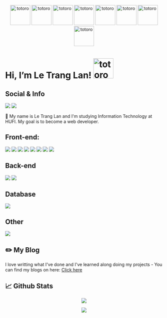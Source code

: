 <p align="center">
<img src="https://projectertest.000webhostapp.com/gif/html.gif" width="64px" height="64px" alt="totoro"> <img src="https://projectertest.000webhostapp.com/gif/css.gif" width="64px" height="64px" alt="totoro"> <img src="https://projectertest.000webhostapp.com/gif/js.gif" width="64px" height="64px" alt="totoro"> <img src="https://projectertest.000webhostapp.com/gif/boostrap.gif" width="64px" height="64px" alt="totoro"> <img src="https://projectertest.000webhostapp.com/gif/node.gif" width="64px" height="64px" alt="totoro"> <img src="https://projectertest.000webhostapp.com/gif/react.gif" width="64px" height="64px" alt="totoro"> <img src="https://projectertest.000webhostapp.com/gif/mongodb.gif" width="64px" height="64px" alt="totoro"> <img src="https://projectertest.000webhostapp.com/gif/vs.gif" width="64px" height="64px" alt="totoro"></p>


# Hi, I’m Le Trang Lan!  <img src="https://emoji.gg/assets/emoji/9085-totoro.png" width="64px" height="64px" alt="totoro">

## Social & Info
<a href=https://www.linkedin.com/in/ltlan/> <img src="https://img.shields.io/badge/linkedin-%230077B5.svg?style=for-the-badge&logo=linkedin&logoColor=white"></a>  <a href=https://www.facebook.com/ltlan/><img src="https://img.shields.io/badge/Facebook-%231877F2.svg?style=for-the-badge&logo=Facebook&logoColor=white"></a>

👨 My name is Le Trang Lan and I'm studying Information Technology at HUFI. My goal is to become a web developer.

## Front-end:
<img src="https://img.shields.io/badge/react-%2320232a.svg?style=for-the-badge&logo=react&logoColor=%2361DAFB"> <img src="https://img.shields.io/badge/javascript-%23323330.svg?style=for-the-badge&logo=javascript&logoColor=%23F7DF1E"> <img src="https://img.shields.io/badge/html5-%23E34F26.svg?style=for-the-badge&logo=html5&logoColor=white"> <img src="https://img.shields.io/badge/css3-%231572B6.svg?style=for-the-badge&logo=css3&logoColor=white"> <img src="https://img.shields.io/badge/redux-%23593d88.svg?style=for-the-badge&logo=redux&logoColor=white"> <img src="https://img.shields.io/badge/tailwindcss-%2338B2AC.svg?style=for-the-badge&logo=tailwind-css&logoColor=white"> <img src="https://img.shields.io/badge/bootstrap-%23563D7C.svg?style=for-the-badge&logo=bootstrap&logoColor=white"/> <img src="https://img.shields.io/badge/SASS-hotpink.svg?style=for-the-badge&logo=SASS&logoColor=white">

## Back-end
<img src="https://img.shields.io/badge/node.js-6DA55F?style=for-the-badge&logo=node.js&logoColor=white">  <img src="https://img.shields.io/badge/express.js-%23404d59.svg?style=for-the-badge&logo=express&logoColor=%2361DAFB">

## Database
<img src="https://img.shields.io/badge/MongoDB-%234ea94b.svg?style=for-the-badge&logo=mongodb&logoColor=white">

## Other
<img src="https://img.shields.io/badge/c++-%2300599C.svg?style=for-the-badge&logo=c%2B%2B&logoColor=white">

## ✏️ My Blog

I love writting what I've done and I've learned along doing my projects - You can find my blogs on here: [Click here](https://portfolio-letranglan.vercel.app)

## 📈 Github Stats
<p align="center">
    <img src="https://github-readme-stats.vercel.app/api?username=letranglan129&theme=tokyonight&show_icons=true&count_private=true">
</p>

<p align="center">
    <img src="https://github-readme-stats.vercel.app/api/top-langs/?username=letranglan129&theme=tokyonight&layout=compact&langs_count=6">
</p>
